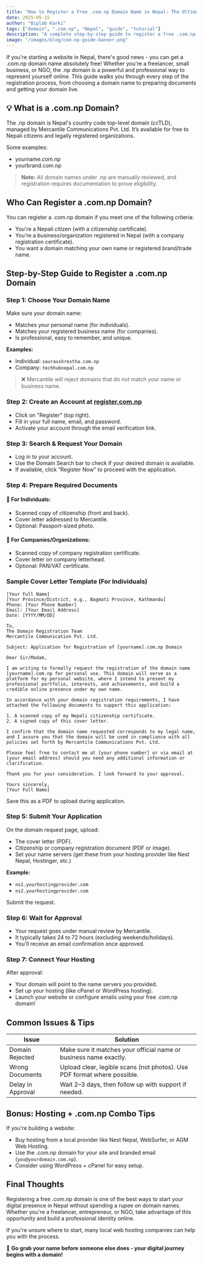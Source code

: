 ```yaml
---
title: "How to Register a Free .com.np Domain Name in Nepal: The Ultimate Step-by-Step Guide"
date: 2025-05-15
author: "Biplab Karki"
tags: ["domain", ".com.np", "Nepal", "guide", "tutorial"]
description: "A complete step-by-step guide to register a free .com.np domain in Nepal for individuals and businesses."
image: "/images/blog/com-np-guide-banner.png"
---
```


If you're starting a website in Nepal, there's good news - you can get a .com.np domain name absolutely free! Whether you're a freelancer, small business, or NGO, the .np domain is a powerful and professional way to represent yourself online. This guide walks you through every step of the registration process, from choosing a domain name to preparing documents and getting your domain live.

## 💡 What is a .com.np Domain?

The .np domain is Nepal's country code top-level domain (ccTLD), managed by Mercantile Communications Pvt. Ltd. It’s available for free to Nepali citizens and legally registered organizations.

Some examples:

- yourname.com.np  
- yourbrand.com.np

> **Note:** All domain names under .np are manually reviewed, and registration requires documentation to prove eligibility.

## Who Can Register a .com.np Domain?

You can register a .com.np domain if you meet one of the following criteria:

- You're a Nepali citizen (with a citizenship certificate).
- You're a business/organization registered in Nepal (with a company registration certificate).
- You want a domain matching your own name or registered brand/trade name.

## Step-by-Step Guide to Register a .com.np Domain

### Step 1: Choose Your Domain Name

Make sure your domain name:

- Matches your personal name (for individuals).
- Matches your registered business name (for companies).
- Is professional, easy to remember, and unique.

**Examples:**

- Individual: `sauravshrestha.com.np`
- Company: `techhubnepal.com.np`

> ❌ Mercantile will reject domains that do not match your name or business name.

### Step 2: Create an Account at [register.com.np](https://register.com.np)

- Click on "Register" (top right).
- Fill in your full name, email, and password.
- Activate your account through the email verification link.

### Step 3: Search & Request Your Domain

- Log in to your account.
- Use the Domain Search bar to check if your desired domain is available.
- If available, click “Register Now” to proceed with the application.

### Step 4: Prepare Required Documents

#### 📍 For Individuals:

- Scanned copy of citizenship (front and back).
- Cover letter addressed to Mercantile.
- Optional: Passport-sized photo.

#### 📍 For Companies/Organizations:

- Scanned copy of company registration certificate.
- Cover letter on company letterhead.
- Optional: PAN/VAT certificate.

### Sample Cover Letter Template (For Individuals)

```
[Your Full Name]  
[Your Province/District, e.g., Bagmati Province, Kathmandu]  
Phone: [Your Phone Number]  
Email: [Your Email Address]  
Date: [YYYY/MM/DD]

To,  
The Domain Registration Team  
Mercantile Communication Pvt. Ltd.

Subject: Application for Registration of [yourname].com.np Domain

Dear Sir/Madam,

I am writing to formally request the registration of the domain name [yourname].com.np for personal use. This domain will serve as a platform for my personal website, where I intend to present my professional portfolio, interests, and achievements, and build a credible online presence under my own name.

In accordance with your domain registration requirements, I have attached the following documents to support this application:

1. A scanned copy of my Nepali citizenship certificate.  
2. A signed copy of this cover letter.

I confirm that the domain name requested corresponds to my legal name, and I assure you that the domain will be used in compliance with all policies set forth by Mercantile Communications Pvt. Ltd.

Please feel free to contact me at [your phone number] or via email at [your email address] should you need any additional information or clarification.

Thank you for your consideration. I look forward to your approval.

Yours sincerely,  
[Your Full Name]
```

Save this as a PDF to upload during application.

### Step 5: Submit Your Application

On the domain request page, upload:

- The cover letter (PDF).
- Citizenship or company registration document (PDF or image).
- Set your name servers (get these from your hosting provider like Nest Nepal, Hostinger, etc.)

**Example:**

- `ns1.yourhostingprovider.com`
- `ns2.yourhostingprovider.com`

Submit the request.

### Step 6: Wait for Approval

- Your request goes under manual review by Mercantile.
- It typically takes 24 to 72 hours (excluding weekends/holidays).
- You’ll receive an email confirmation once approved.

### Step 7: Connect Your Hosting

After approval:

- Your domain will point to the name servers you provided.
- Set up your hosting (like cPanel or WordPress hosting).
- Launch your website or configure emails using your free .com.np domain!

## Common Issues & Tips

| Issue           | Solution                                                              |
|----------------|-----------------------------------------------------------------------|
| Domain Rejected | Make sure it matches your official name or business name exactly.     |
| Wrong Documents | Upload clear, legible scans (not photos). Use PDF format where possible. |
| Delay in Approval | Wait 2–3 days, then follow up with support if needed.                |

## Bonus: Hosting + .com.np Combo Tips

If you're building a website:

- Buy hosting from a local provider like Nest Nepal, WebSurfer, or AGM Web Hosting.
- Use the .com.np domain for your site and branded email (`you@yourdomain.com.np`).
- Consider using WordPress + cPanel for easy setup.

## Final Thoughts

Registering a free .com.np domain is one of the best ways to start your digital presence in Nepal without spending a rupee on domain names. Whether you're a freelancer, entrepreneur, or NGO, take advantage of this opportunity and build a professional identity online.

If you're unsure where to start, many local web hosting companies can help you with the process.

🚀 **Go grab your name before someone else does - your digital journey begins with a domain!**
